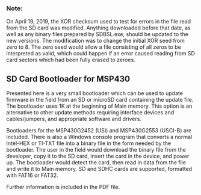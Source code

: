 ### Note:

On April 19, 2019, the XOR checksum used to test for errors in the file read from the SD card was modified.  Anything downloaded before that date, as well as any binary files prepared by SDBSL.exe, should be updated to the new versions.  The modification was to change the initial XOR seed from zero to 8.  The zero seed would allow a file consisting of all zeros to be interpreted as valid, which could happen if an error caused reading from SD card sectors which had been fully erased to zeroes.


## SD Card Bootloader for MSP430

Presented here is a very small bootloader which can be used to update firmware in the field from an SD or microSD card containing the update file.  The bootloader uses 1K at the beginning of Main memory.  This option is an alternative to other update methods requiring interface devices and cables/jumpers, and appropriate software and drivers.

Bootloaders for the MSP430G2452 (USI) and MSP430G2553 (USCI-B) are included.  There is also a Windows console program that converts a normal Intel-HEX or TI-TXT file into a binary file in the form needed by the bootloader.  The user in the field would download the binary file from the developer, copy it to the SD card, insert the card in the device, and power up.  The bootloader would detect the card, then read in data from the file and write it to Main memory.  SD and SDHC cards are supported, formatted with FAT16 or FAT32.

Further information is included in the PDF file.
